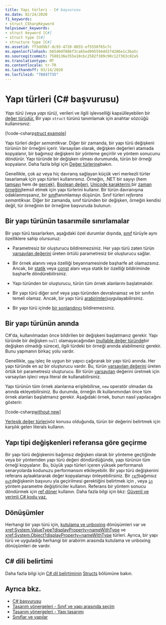 ```yaml
---
title: Yapı türleri - C# başvurusu
ms.date: 02/24/2020
f1_keywords:
- struct_CSharpKeyword
helpviewer_keywords:
- struct keyword [C#]
- struct type [C#]
- structure type [C#]
ms.assetid: ff3dd9b7-dc93-4720-8855-ef5558f65c7c
ms.openlocfilehash: b85d0df086f3ca65ed995594dd374286e1c3ba5c
ms.sourcegitcommit: 7588136e355e10cbc2582f389c90c127363c02a5
ms.translationtype: MT
ms.contentlocale: tr-TR
ms.lasthandoff: 03/14/2020
ms.locfileid: "78847735"
---
```

# <a name="structure-types-c-reference"></a>Yapı türleri (C# başvurusu)

*Yapı türü* (veya *yapı türü),* verileri ve ilgili işlevselliği kapsülleyebilen bir [değer türüdür.](value-types.md) Bir yapı `struct` türünü tanımlamak için anahtar sözcüğü kullanırsınız:

[!code-csharp[struct example](snippets/StructType.cs#StructExample)]

Yapı türleri *değer semantik*var. Diğer bir zamanda, bir yapı türü değişkeni türünün bir örneğini içerir. Varsayılan olarak, değişken değerleri atamada kopyalanır, bir bağımsız değişkeni bir yönteme geçirilir ve yöntem sonucunu döndürür. Yapı türünde bir değişken olması durumunda, türün bir örneği kopyalanır. Daha fazla bilgi için [Değer türlerine](value-types.md)bakın.

Genellikle, çok az veya hiç davranış sağlayan küçük veri merkezli türler tasarlamak için yapı türleri kullanırsınız. Örneğin, .NET bir sayıyı (hem [tamsayı](integral-numeric-types.md) hem de [gerçek),](floating-point-numeric-types.md) [Boolean değeri,](bool.md) [Unicode karakterini,](char.md)bir [zaman örneğini](xref:System.DateTime)temsil etmek için yapı türlerini kullanır. Bir türün davranışına odaklanmışsanız, bir [sınıf](../keywords/class.md)tanımlamayı düşünün. Sınıf türleri *referans semantik*var. Diğer bir zamanda, sınıf türünden bir değişken, örneğin kendisi değil, tür örneğinin bir örneğine başvuruda bulunun.

## <a name="limitations-with-the-design-of-a-structure-type"></a>Bir yapı türünün tasarımıile sınırlamalar

Bir yapı türü tasarlarken, aşağıdaki özel durumlar dışında, [sınıf](../keywords/class.md) türüyle aynı özelliklere sahip olursunuz:

- Parametresiz bir oluşturucu bildiremezsiniz. Her yapı türü zaten türün [varsayılan değerini](default-values.md) üreten örtülü parametresiz bir oluşturucu sağlar.

- Bir örnek alanını veya özelliği beyannamesinde başharfe ait olamazsınız. Ancak, bir [statik](../keywords/static.md) veya [const](../keywords/const.md) alanı veya statik bir özelliği bildiriminde başharfe döndürebilirsiniz.

- Yapı türünden bir oluşturucu, türün tüm örnek alanlarını başlatmalıdır.

- Bir yapı türü diğer sınıf veya yapı türünden devralınamaz ve bir sınıfın temeli olamaz. Ancak, bir yapı türü [arabirimleri](../keywords/interface.md)uygulayabilirsiniz.

- Bir yapı türü içinde [bir sonlandırıcı](../../programming-guide/classes-and-structs/destructors.md) bildiremezsiniz.

## <a name="instantiation-of-a-structure-type"></a>Bir yapı türünün anında

C#'da, kullanılmadan önce bildirilen bir değişkeni başlatmanız gerekir. Yapı türünde bir değişken `null` olamayacağından [(nullable değer türünde](nullable-value-types.md)bir değişken olmadığı sürece), ilgili türdeki bir örneği anında alabilmeniz gerekir. Bunu yapmanın birkaç yolu vardır.

Genellikle, [`new`](../operators/new-operator.md) işleç ile uygun bir yapıcı çağırarak bir yapı türü anında. Her yapı türünde en az bir oluşturucu vardır. Bu, türün [varsayılan değerini](default-values.md) üreten örtük bir parametresiz oluşturucu. Bir türün [varsayılan](../operators/default.md) değerini üretmek için varsayılan işleci veya literal de kullanabilirsiniz.

Yapı türünün tüm örnek alanlarına erişilebilirse, `new` operatör olmadan da anında ekleyebilirsiniz. Bu durumda, örneğin ilk kullanımından önce tüm örnek alanları başlatmanız gerekir. Aşağıdaki örnek, bunun nasıl yapılacağını gösterir:

[!code-csharp[without new](snippets/StructType.cs#WithoutNew)]

[Yerleşik değer türleri](value-types.md#built-in-value-types)söz konusu olduğunda, türün bir değerini belirtmek için karşılık gelen literals kullanın.

## <a name="passing-structure-type-variables-by-reference"></a>Yapı tipi değişkenleri referansa göre geçirme

Bir yapı türü değişkenini bağımsız değişken olarak bir yönteme geçtiğinde veya bir yöntemden yapı türü değeri döndürdüğünde, yapı türünün tüm örneği kopyalanır. Bu, büyük yapı türleri içeren yüksek performanslı senaryolarda kodunuzu performansını etkileyebilir. Bir yapı türü değişkenini referans aylaaktararak değer kopyalamayı önleyebilirsiniz. Bir [`ref`](../keywords/ref.md#passing-an-argument-by-reference)bağımsız [`out`](../keywords/out-parameter-modifier.md)değişkenin başvuru yla geçirilmesi gerektiğini belirtmek için , veya [`in`](../keywords/in-parameter-modifier.md) yöntem parametre değiştiriciler kullanın. Referans bir yöntem sonucu döndürmek için [ref döner](../../programming-guide/classes-and-structs/ref-returns.md) kullanın. Daha fazla bilgi için bkz: [Güvenli ve verimli C# kodu yaz.](../../write-safe-efficient-code.md)

## <a name="conversions"></a>Dönüşümler

Herhangi bir yapı türü için, [kutulama ve unboxing](../../programming-guide/types/boxing-and-unboxing.md) dönüşümleri var ve <xref:System.ValueType?displayProperty=nameWithType> ve <xref:System.Object?displayProperty=nameWithType> türleri. Ayrıca, bir yapı türü ve uyguladığı herhangi bir arabirim arasında kutulama ve unboxing dönüşümleri de vardır.

## <a name="c-language-specification"></a>C# dili belirtimi

Daha fazla bilgi için [C# dil belirtiminin](~/_csharplang/spec/introduction.md) [Structs](~/_csharplang/spec/structs.md) bölümüne bakın.

## <a name="see-also"></a>Ayrıca bkz.

- [C# başvurusu](../index.md)
- [Tasarım yönergeleri - Sınıf ve yapı arasında seçim](../../../standard/design-guidelines/choosing-between-class-and-struct.md)
- [Tasarım yönergeleri - Yapı tasarımı](../../../standard/design-guidelines/struct.md)
- [Sınıflar ve yapılar](../../programming-guide/classes-and-structs/index.md)
